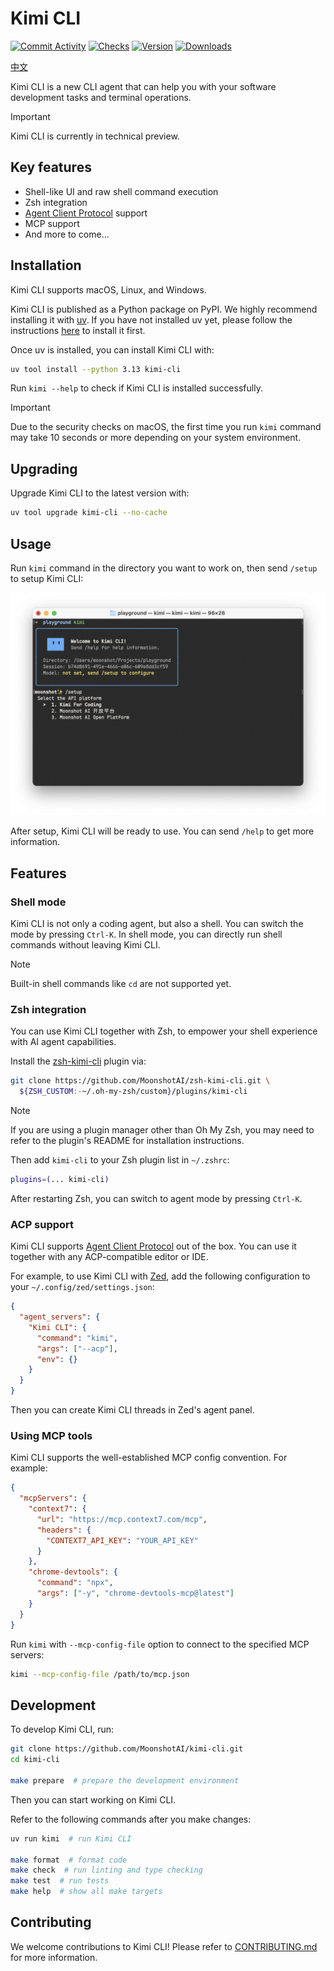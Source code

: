 # Kimi CLI

[![Commit Activity](https://img.shields.io/github/commit-activity/w/MoonshotAI/kimi-cli)](https://github.com/MoonshotAI/kimi-cli/graphs/commit-activity)
[![Checks](https://img.shields.io/github/check-runs/MoonshotAI/kimi-cli/main)](https://github.com/MoonshotAI/kimi-cli/actions)
[![Version](https://img.shields.io/pypi/v/kimi-cli)](https://pypi.org/project/kimi-cli/)
[![Downloads](https://img.shields.io/pypi/dw/kimi-cli)](https://pypistats.org/packages/kimi-cli)

[中文](https://www.kimi.com/coding/docs/kimi-cli.html)

Kimi CLI is a new CLI agent that can help you with your software development tasks and terminal operations.

> [!IMPORTANT]
> Kimi CLI is currently in technical preview.

## Key features

- Shell-like UI and raw shell command execution
- Zsh integration
- [Agent Client Protocol] support
- MCP support
- And more to come...

[Agent Client Protocol]: https://github.com/agentclientprotocol/agent-client-protocol

## Installation

Kimi CLI supports macOS, Linux, and Windows.

Kimi CLI is published as a Python package on PyPI. We highly recommend installing it with [uv](https://docs.astral.sh/uv/). If you have not installed uv yet, please follow the instructions [here](https://docs.astral.sh/uv/getting-started/installation/) to install it first.

Once uv is installed, you can install Kimi CLI with:

```sh
uv tool install --python 3.13 kimi-cli
```

Run `kimi --help` to check if Kimi CLI is installed successfully.

> [!IMPORTANT]
> Due to the security checks on macOS, the first time you run `kimi` command may take 10 seconds or more depending on your system environment.

## Upgrading

Upgrade Kimi CLI to the latest version with:

```sh
uv tool upgrade kimi-cli --no-cache
```

## Usage

Run `kimi` command in the directory you want to work on, then send `/setup` to setup Kimi CLI:

![](./docs/images/setup.png)

After setup, Kimi CLI will be ready to use. You can send `/help` to get more information.

## Features

### Shell mode

Kimi CLI is not only a coding agent, but also a shell. You can switch the mode by pressing `Ctrl-K`. In shell mode, you can directly run shell commands without leaving Kimi CLI.

> [!NOTE]
> Built-in shell commands like `cd` are not supported yet.

### Zsh integration

You can use Kimi CLI together with Zsh, to empower your shell experience with AI agent capabilities.

Install the [zsh-kimi-cli](https://github.com/MoonshotAI/zsh-kimi-cli) plugin via:

```sh
git clone https://github.com/MoonshotAI/zsh-kimi-cli.git \
  ${ZSH_CUSTOM:-~/.oh-my-zsh/custom}/plugins/kimi-cli
```

> [!NOTE]
> If you are using a plugin manager other than Oh My Zsh, you may need to refer to the plugin's README for installation instructions.

Then add `kimi-cli` to your Zsh plugin list in `~/.zshrc`:

```sh
plugins=(... kimi-cli)
```

After restarting Zsh, you can switch to agent mode by pressing `Ctrl-K`.

### ACP support

Kimi CLI supports [Agent Client Protocol] out of the box. You can use it together with any ACP-compatible editor or IDE.

For example, to use Kimi CLI with [Zed](https://zed.dev/), add the following configuration to your `~/.config/zed/settings.json`:

```json
{
  "agent_servers": {
    "Kimi CLI": {
      "command": "kimi",
      "args": ["--acp"],
      "env": {}
    }
  }
}
```

Then you can create Kimi CLI threads in Zed's agent panel.

### Using MCP tools

Kimi CLI supports the well-established MCP config convention. For example:

```json
{
  "mcpServers": {
    "context7": {
      "url": "https://mcp.context7.com/mcp",
      "headers": {
        "CONTEXT7_API_KEY": "YOUR_API_KEY"
      }
    },
    "chrome-devtools": {
      "command": "npx",
      "args": ["-y", "chrome-devtools-mcp@latest"]
    }
  }
}
```

Run `kimi` with `--mcp-config-file` option to connect to the specified MCP servers:

```sh
kimi --mcp-config-file /path/to/mcp.json
```

## Development

To develop Kimi CLI, run:

```sh
git clone https://github.com/MoonshotAI/kimi-cli.git
cd kimi-cli

make prepare  # prepare the development environment
```

Then you can start working on Kimi CLI.

Refer to the following commands after you make changes:

```sh
uv run kimi  # run Kimi CLI

make format  # format code
make check  # run linting and type checking
make test  # run tests
make help  # show all make targets
```

## Contributing

We welcome contributions to Kimi CLI! Please refer to [CONTRIBUTING.md](./CONTRIBUTING.md) for more information.
